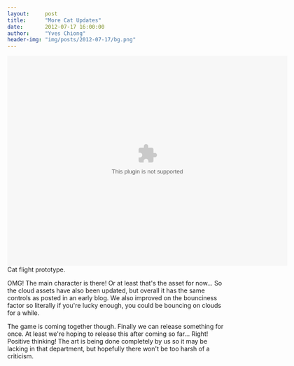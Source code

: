 ```yaml
---
layout:     post
title:      "More Cat Updates"
date:       2012-07-17 16:00:00
author:     "Yves Chiong"
header-img: "img/posts/2012-07-17/bg.png"
---
```


<p>
    <object class="center-block card-shadow"
            style="width: 640px; height: 480px"
            data="/img/posts/2012-07-17/cat-flight.swf">
    </object>
    <span class="caption text-muted">Cat flight prototype.</span>
</p>

OMG! The main character is there! Or at least that's the asset for now... So the cloud assets have also been updated, but overall it has the same controls as posted in an early blog. We also improved on the bounciness factor so literally if you're lucky enough, you could be bouncing on clouds for a while.

The game is coming together though. Finally we can release something for once. At least we're hoping to release this after coming so far... Right! Positive thinking! The art is being done completely by us so it may be lacking in that department, but hopefully there won't be too harsh of a criticism.